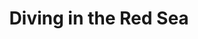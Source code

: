 ---
title: "Diving in the Red Sea"
featured_image: "ccr-diver-on-the-propeller-of-the-salem-wreck.jpg"
---